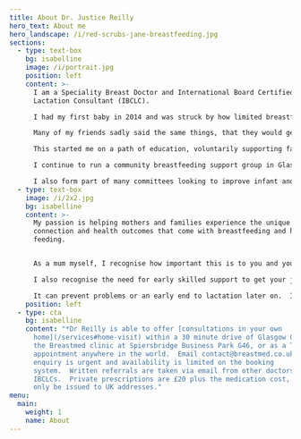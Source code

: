 ```yaml
---
title: About Dr. Justice Reilly
hero_text: About me
hero_landscape: /i/red-scrubs-jane-breastfeeding.jpg
sections:
  - type: text-box
    bg: isabelline
    image: /i/portrait.jpg
    position: left
    content: >-
      I am a Speciality Breast Doctor and International Board Certified
      Lactation Consultant (IBCLC).

      I had my first baby in 2014 and was struck by how limited breastfeeding knowledge and support was.

      Many of my friends sadly said the same things, that they would get inconsistent and sometimes wrong advice making those early weeks harder than they needed to be.

      This started me on a path of education, voluntarily supporting families as a breastfeeding counsellor and later as a private lactation consultant, alongside my NHS practice.

      I continue to run a community breastfeeding support group in Glasgow, and offer voluntary support.

      I also form part of many committees looking to improve infant and maternal health outcomes.
  - type: text-box
    image: /i/2x2.jpg
    bg: isabelline
    content: >-
      My passion is helping mothers and families experience the unique
      connection and health outcomes that come with breastfeeding and human milk
      feeding. 


      As a mum myself, I recognise how important this is to you and your baby.

      I also recognise the need for early skilled support to get your journey off to a good start.

      It can prevent problems or an early end to lactation later on.  I focus on optimising breastfeeding rather than what volume of your milk your baby is getting, and each family's feeding journey will look slightly different.
    position: left
  - type: cta
    bg: isabelline
    content: "*Dr Reilly is able to offer [consultations in your own
      home](/services#home-visit) within a 30 minute drive of Glasgow G43, at
      the Breastmed clinic at Spiersbridge Business Park G46, or as a Telehealth
      appointment anywhere in the world.  Email contact@breastmed.co.uk if your
      enquiry is urgent and availability is limited on the booking
      system.  Written referrals are taken via email from other doctors and
      IBCLCs.  Private prescriptions are £20 plus the medication cost, and can
      only be issued to UK addresses."
menu:
  main:
    weight: 1
    name: About
---
```

